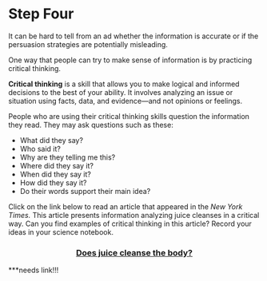 # Step Four

It can be hard to tell from an ad whether the information is accurate or if the persuasion strategies are potentially misleading.

One way that people can try to make sense of information is by practicing critical thinking. 

**Critical thinking** is a skill that allows you to make logical and informed decisions to the best of your ability. It involves analyzing an issue or situation using facts, data, and evidence—and not opinions or feelings.

People who are using their critical thinking skills question the information they read. They may ask questions such as these:
- What did they say?
- Who said it?
- Why are they telling me this?
- Where did they say it?
- When did they say it?
- How did they say it?
- Do their words support their main idea?

Click on the link below to read an article that appeared in the *New York Times.* This article presents information analyzing juice cleanses in a critical way. Can you find examples of critical thinking in this article? Record your ideas in your science notebook.


### <div align="center">[Does juice cleanse the body?]()</div>
***needs link!!!
